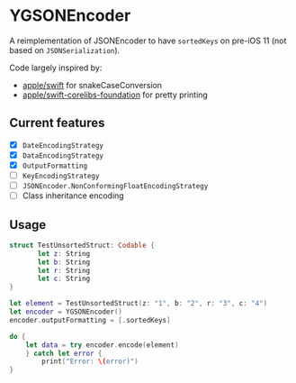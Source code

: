 # YGSONEncoder

A reimplementation of JSONEncoder to have `sortedKeys` on pre-iOS 11 (not based on `JSONSerialization`).

Code largely inspired by: 

- [apple/swift](https://github.com/apple/swift) for snakeCaseConversion
- [apple/swift-corelibs-foundation](https://github.com/apple/swift-corelibs-foundation) for pretty printing

## Current features
- [X] `DateEncodingStrategy`
- [X] `DataEncodingStrategy`
- [X] `OutputFormatting`
- [ ] `KeyEncodingStrategy`
- [ ] `JSONEncoder.NonConformingFloatEncodingStrategy`
- [ ] Class inheritance encoding

## Usage
```swift 
struct TestUnsortedStruct: Codable {
       let z: String
       let b: String
       let r: String
       let c: String
}

let element = TestUnsortedStruct(z: "1", b: "2", r: "3", c: "4")
let encoder = YGSONEncoder()
encoder.outputFormatting = [.sortedKeys]

do {
    let data = try encoder.encode(element)
    } catch let error {
        print("Error: \(error)")
}
```
